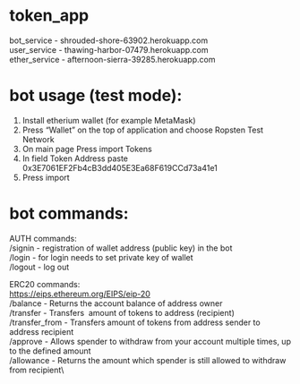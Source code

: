 # token_app
bot_service - shrouded-shore-63902.herokuapp.com\
user_service - thawing-harbor-07479.herokuapp.com\
ether_service - afternoon-sierra-39285.herokuapp.com

# bot usage (test mode):
1. Install etherium wallet (for example MetaMask)
2. Press “Wallet” on the top of application and choose Ropsten Test Network
3. On main page Press import Tokens
4. In field Token Address paste 0x3E7061EF2Fb4cB3dd405E3Ea68F619CCd73a41e1
5. Press import

# bot commands:
AUTH commands:\
/signin - registration of wallet address (public key) in the bot\
/login - for login needs to set private key of wallet\
/logout - log out

ERC20 commands:\
https://eips.ethereum.org/EIPS/eip-20 \
/balance - Returns the account balance of address owner\
/transfer - Transfers  amount of tokens to address (recipient)\
/transfer_from - Transfers amount of tokens from address sender to address recipient\
/approve - Allows spender to withdraw from your account multiple times, up to the defined amount\
/allowance - Returns the amount which spender is still allowed to withdraw from recipient\

